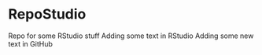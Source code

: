 # RepoStudio
Repo for some RStudio stuff
Adding some text in RStudio
Adding some new text in GitHub
